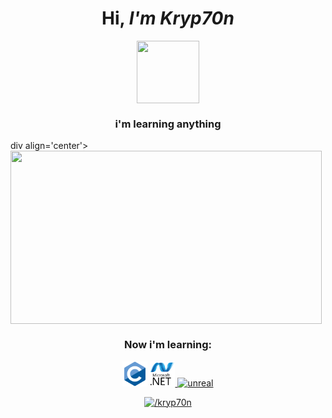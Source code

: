 <h1 align="center">Hi, <i>I'm Kryp70n</i></h1>
<div align='center'>
<img src="https://c.tenor.com/H3cgKrzO9ZsAAAAC/kotomi-san-girl.gif" align="center" width="100" height="100" />
        </div>
<h3 align="center">i'm learning anything</h3>
<p align="left">
    
div align='center'>
<img src="https://c.tenor.com/qdZL-I064VMAAAAC/pcorn.gif" align="center" width="498" height="277" />
        </div>
 <div align='center'>
    <h3>Now i'm learning:</h3>
<p> <img src="https://raw.githubusercontent.com/devicons/devicon/master/icons/c/c-original.svg" alt="c" width="40" height="40"/> </a> <a href="https://dotnet.microsoft.com/" target="_blank" rel="noreferrer"> <img src="https://raw.githubusercontent.com/devicons/devicon/master/icons/dot-net/dot-net-original-wordmark.svg" alt="dotnet" width="40" height="40"/> </a> <a href="https://unrealengine.com/" target="_blank" rel="noreferrer"> <img src="https://raw.githubusercontent.com/kenangundogan/fontisto/036b7eca71aab1bef8e6a0518f7329f13ed62f6b/icons/svg/brand/unreal-engine.svg" alt="unreal" width="40" height="40"/> </a> </p>
<p><a href="https://ko-fi.com//kryp70n"> <img src="https://cdn.ko-fi.com/cdn/kofi3.png?v=3" height="50" width="210" alt="/kryp70n" /></a></p><br><br>
    </div>
